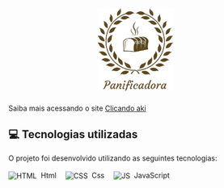 <h1 align="center">
    <img alt="Logo" src="https://github.com/Stanley-Felix-Bergamo/Panificadora/blob/master/Assets/imgs/Logo/Logo-removebg-preview.png" width="150px" />
</h1>

<p>Saiba mais acessando o site <a href="https://stanley-felix-bergamo.github.io/Panificadora/">Clicando aki</a></p> 


<h2>💻 Tecnologias utilizadas</h2>
O projeto foi desenvolvido utilizando as seguintes tecnologias:
<br/><br/>
<div style="display: inline_block">
   <img align="center" alt="HTML" height="50" width="50" src="https://icons-for-free.com/download-icon-icon++html+icon-1320194800994962643_512.png">&nbsp; Html&emsp; 
   <img align="center" alt="CSS" height="70" width="70" src="https://icons-for-free.com/download-icon-css+develop+language+layout+programming+style+icon-1320165728409893942_512.png">&nbsp; Css&emsp; 
   <img align="center" alt="JS" height="50" width="50" src="https://cdn.iconscout.com/icon/free/png-256/javascript-2752148-2284965.png">&nbsp; JavaScript&emsp; 
</div>  

